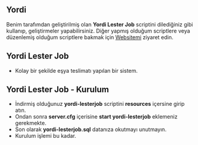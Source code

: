 ## Yordi
Benim tarafımdan geliştirilmiş olan __Yordi Lester Job__ scriptini dilediğiniz gibi kullanıp, geliştirmeler yapabilirsiniz. Diğer yapmış olduğum scriptlere veya düzenlemiş olduğum scriptlere bakmak için [Websitemi](https://yordi.online) ziyaret edin.

## Yordi Lester Job
- Kolay bir şekilde eşya teslimatı yapılan bir sistem.

## Yordi Lester Job - Kurulum
- İndirmiş olduğunuz __yordi-lesterjob__ scriptini __resources__ içersine girip atın.
- Ondan sonra __server.cfg__ içerisine __start yordi-lesterjob__ eklemeniz gerekmekte.
- Son olarak __yordi-lesterjob.sql__ datanıza okutmayı unutmayın.
- Kurulum işlemi bu kadar.
